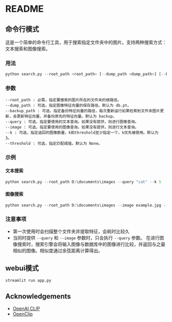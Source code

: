 # README

## 命令行模式

这是一个简单的命令行工具，用于搜索指定文件夹中的图片。支持两种搜索方式：文本搜索和图像搜索。

### 用法
```python
python search.py --root_path <root_path> [--dump_path <dump_path>] [--backup_path <backup_path>] [--query <query>] [--image <image>] [--k <k>] [--threshold <threshold>]
```

### 参数
```
--root_path : 必需，指定要搜索的图片所在的文件夹的根路径。
--dump_path : 可选，指定图像特征向量的保存路径。默认为 db.pt。
--backup_path : 可选，指定备份特征向量的路径，每次重新运行如果检索到文件夹图片更新，会更新特征向量，并备份原先的特征向量。默认为 backup。
--query : 可选，指定要使用的文本查询。如果没有提供，则进行图像查询。
--image : 可选，指定要使用的图像查询。如果没有提供，则进行文本查询。
--k : 可选，指定返回的图像数量，k和threshold至少指定一个，k优先被使用。默认为 3。
--threshold : 可选，指定匹配阈值。默认为 None。
```

### 示例

#### 文本搜索
```python
python search.py --root_path D:\documents\images --query "cat" --k 5
```

#### 图像搜索
```python
python search.py --root_path D:\documents\images --image example.jpg --k 5
```

### 注意事项

* 第一次使用时会扫描整个文件夹并提取特征，会耗时比较久
* 当同时提供 `--query` 和 `--image` 参数时，只会执行 `--query` 参数。
在进行图像搜索时，搜索引擎会将输入图像与数据库中的图像进行比较，并返回与之最相似的图像。相似度通过余弦距离计算得出。

## webui模式


```python
streamlit run app.py
```


## Acknowledgements

* [OpenAI CLIP](https://github.com/openai/CLIP)
* [OpenClip](https://github.com/mlfoundations/open_clip)